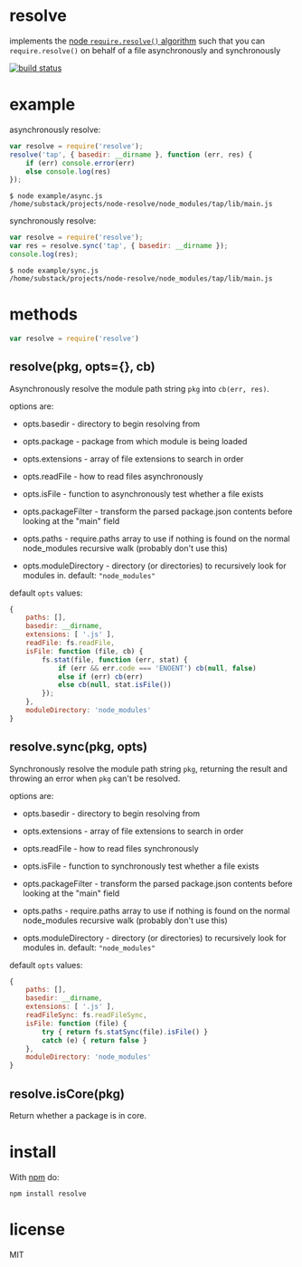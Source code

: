 # resolve

implements the [node `require.resolve()`
algorithm](http://nodejs.org/docs/v0.4.8/api/all.html#all_Together...)
such that you can `require.resolve()` on behalf of a file asynchronously and
synchronously

[![build status](https://secure.travis-ci.org/substack/node-resolve.png)](http://travis-ci.org/substack/node-resolve)

# example

asynchronously resolve:

``` js
var resolve = require('resolve');
resolve('tap', { basedir: __dirname }, function (err, res) {
    if (err) console.error(err)
    else console.log(res)
});
```

```
$ node example/async.js
/home/substack/projects/node-resolve/node_modules/tap/lib/main.js
```

synchronously resolve:

``` js
var resolve = require('resolve');
var res = resolve.sync('tap', { basedir: __dirname });
console.log(res);
```

```
$ node example/sync.js
/home/substack/projects/node-resolve/node_modules/tap/lib/main.js
```

# methods

``` js
var resolve = require('resolve')
```

## resolve(pkg, opts={}, cb)

Asynchronously resolve the module path string `pkg` into `cb(err, res)`.

options are:

* opts.basedir - directory to begin resolving from

* opts.package - package from which module is being loaded

* opts.extensions - array of file extensions to search in order

* opts.readFile - how to read files asynchronously

* opts.isFile - function to asynchronously test whether a file exists

* opts.packageFilter - transform the parsed package.json contents before looking
at the "main" field

* opts.paths - require.paths array to use if nothing is found on the normal
node_modules recursive walk (probably don't use this)

* opts.moduleDirectory - directory (or directories) to recursively look for modules in. default:
`"node_modules"`

default `opts` values:

``` javascript
{
    paths: [],
    basedir: __dirname,
    extensions: [ '.js' ],
    readFile: fs.readFile,
    isFile: function (file, cb) {
        fs.stat(file, function (err, stat) {
            if (err && err.code === 'ENOENT') cb(null, false)
            else if (err) cb(err)
            else cb(null, stat.isFile())
        });
    },
    moduleDirectory: 'node_modules'
}
```

## resolve.sync(pkg, opts)

Synchronously resolve the module path string `pkg`, returning the result and
throwing an error when `pkg` can't be resolved.

options are:

* opts.basedir - directory to begin resolving from

* opts.extensions - array of file extensions to search in order

* opts.readFile - how to read files synchronously

* opts.isFile - function to synchronously test whether a file exists

* opts.packageFilter - transform the parsed package.json contents before looking
at the "main" field

* opts.paths - require.paths array to use if nothing is found on the normal
node_modules recursive walk (probably don't use this)

* opts.moduleDirectory - directory (or directories) to recursively look for modules in. default:
`"node_modules"`

default `opts` values:

``` javascript
{
    paths: [],
    basedir: __dirname,
    extensions: [ '.js' ],
    readFileSync: fs.readFileSync,
    isFile: function (file) {
        try { return fs.statSync(file).isFile() }
        catch (e) { return false }
    },
    moduleDirectory: 'node_modules'
}
````

## resolve.isCore(pkg)

Return whether a package is in core.

# install

With [npm](https://npmjs.org) do:

```
npm install resolve
```

# license

MIT

